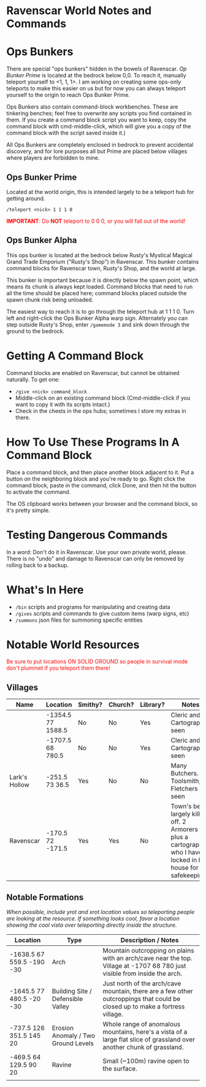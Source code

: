 # Ravenscar World Notes and Commands

# Ops Bunkers

There are special "ops bunkers" hidden in the bowels of Ravenscar. *Op Bunker
Prime* is located at the bedrock below 0,0. To reach it, manually teleport
yourself to <1, 1, 1>. I am working on creating some ops-only teleports to make
this easier on us but for now you can always teleport yourself to the origin to
reach Ops Bunker Prime.

Ops Bunkers also contain command-block workbenches. These are tinkering benches;
feel free to overwrite any scripts you find contained in them. If you create a
command block script you want to keep, copy the command block with
cmd-middle-click, which will give you a copy of the command block with the
script saved inside it.)

All Ops Bunkers are completely enclosed in bedrock to prevent accidental
discovery, and for lore purposes all but Prime are placed below villages where
players are forbidden to mine.

## Ops Bunker Prime

Located at the world origin, this is intended largely to be a teleport hub for
getting around.

`/teleport <nick> 1 1 1 0`

<font color="red">**IMPORTANT**: Do **NOT** teleport to 0 0 0, or you will
fall out of the world!</font>

## Ops Bunker Alpha

This ops bunker is located at the bedrock below Rusty's Mystical Magical Grand
Trade Emporium ("Rusty's Shop") in Ravenscar. This bunker contains command
blocks for Ravenscar town, Rusty's Shop, and the world at large.

This bunker is important because it is directly below the spawn point, which
means its chunk is always kept loaded. Command blocks that need to run all the
time should be placed here; command blocks placed outside the spawn chunk risk
being unloaded.

The easiest way to reach it is to go through the teleport hub at 1 1 1 0. Turn
left and right-click the Ops Bunker Alpha warp sign. Alternately you can step
outside Rusty's Shop, enter `/gamemode 3` and sink down through the ground to
the bedrock.

# Getting A Command Block

Command blocks are enabled on Ravenscar, but cannot be obtained naturally. To
get one:

* `/give <nick> command_block`
* Middle-click on an existing command block (Cmd-middle-click if you want to
  copy it with its scripts intact.)
* Check in the chests in the ops hubs; sometimes I store my extras in there.


# How To Use These Programs In A Command Block

Place a command block, and then place another block adjacent to it. Put a button
on the neighboring block and you're ready to go. Right click the command block,
paste in the command, click Done, and then hit the button to activate the
command.

The OS clipboard works between your browser and the command block, so it's
pretty simple.

# Testing Dangerous Commands

In a word: Don't do it in Ravenscar. Use your own private world, please. There
is no "undo" and damage to Ravenscar can only be removed by rolling back to a
backup.

# What's In Here
* `/bin` scripts and programs for manipulating and creating data
* `/gives` scripts and commands to give custom items (warp signs, etc)
* `/summons` json files for summoning specific entities

# Notable World Resources

<font color="red">Be sure to put locations ON SOLID GROUND so people in survival
mode don't plummet if you teleport them there!</font>

## Villages

| Name          | Location          | Smithy? | Church? | Library? | Notes                                                                                                                 |
| ------------- | ----------------- | ------- | ------- | -------- | --------------------------------------------------------------------------------------------------------------------- |
|               | -1354.5 77 1588.5 | No      | No      | Yes      | Cleric and Cartographer seen                                                                                          |
|               | -1707.5 68 780.5  | No      | No      | Yes      | Cleric and Cartographer seen                                                                                          |
| Lark's Hollow | -251.5 73 36.5    | Yes     | No      | No       | Many Butchers. Toolsmith, 2 Fletchers seen                                                                            |
| Ravenscar     | -170.5 72 -171.5  | Yes     | Yes     | No       | Town's been largely killed off. 2 Armorers left, plus a cartographer, who I have locked in his house for safekeeping. |



## Notable Formations

_When possible, include yrot and xrot location values so teleporting people are
looking at the resource. If something looks cool, favor a location showing the
cool vista over teleporting directly inside the structure._

| Location                  | Type                                | Description / Notes                                                                                                          |
| ------------------------- | ----------------------------------- | ---------------------------------------------------------------------------------------------------------------------------- |
| -1638.5 67 559.5 -190 -30 | Arch                                | Mountain outcropping on plains with an arch/cave near the top. Village at -1707 68 780 just visible from inside the arch.    |
| -1645.5 77 480.5 -20 -30  | Building Site / Defensible Valley   | Just north of the arch/cave mountain, there are a few other outcroppings that could be closed up to make a fortress village. |
| -737.5 126 351.5 145 20   | Erosion Anomaly / Two Ground Levels | Whole range of anomalous mountains, here's a vista of a large flat slice of grassland over another chunk of grassland.       |
| -469.5 64 129.5 90 20     | Ravine                              | Small (~100m) ravine open to the surface.                                                                                    |
|                           |                                     |                                                                                                                              |
